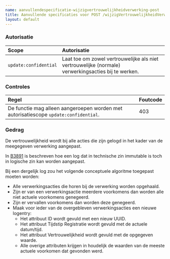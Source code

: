 ```yaml
---
name: aanvullendespecificatie-wijzigvertrouwelijkheidverwerking-post
title: Aanvullende specificaties voor POST /wijzigVertrouwelijkheidVerwerking
layout: default
---
```



### Autorisatie

| Scope | Autorisatie | 
| :---- | :---- |
| `update:confidential` | Laat toe om zowel vertrouwelijke als niet vertrouwelijke (normale) verwerkingsacties bij te werken.


### Controles

| Regel | Foutcode |
| :---- | :---- |
| De functie mag alleen aangeroepen worden met autorisatiescope `update:confidential`. | 403 |


### Gedrag

De vertrouwelijkheid wordt bij alle acties die zijn gelogd in het kader van de meegegeven verwerking aangepast.

In [B3891](../achtergronddocumentatie/ontwerp/artefacten/3891.md) is beschreven hoe een log dat in technische zin immutable is toch in logische zin kan worden aangepast.

Bij een dergelijk log zou het volgende conceptuele algoritme toegepast moeten worden:
* Alle verwerkingsacties die horen bij de verwerking worden opgehaald.
* Zijn er van een verwerkingsactie meerdere voorkomens dan worden alle niet actuele voorkomens genegeerd.
* Zijn er vervallen voorkomens dan worden deze genegeerd.
* Maak voor ieder van de overgebleven verwerkingsacties een nieuwe logentry:
    * Het attribuut ID wordt gevuld met een nieuw UUID.
    * Het attribuut Tijdstip Registratie wordt gevuld met de actuele datum/tijd.
	* Het attribuut Vertrouwelijkheid wordt gevuld met de opgegeven waarde.
    * Alle overige attributen krijgen in houdelijk de waarden van de meeste actuele voorkomen dat gevonden werd.

